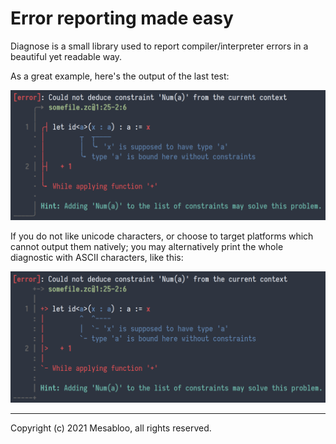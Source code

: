 # Error reporting made easy

Diagnose is a small library used to report compiler/interpreter errors in a beautiful yet readable way.

As a great example, here's the output of the last test:

![first example](./assets/real-world-example-unicode.png)

If you do not like unicode characters, or choose to target platforms which cannot output them natively;
you may alternatively print the whole diagnostic with ASCII characters, like this:

![second example](./assets/real-world-example-ascii.png)

-----------------

Copyright (c) 2021 Mesabloo, all rights reserved.
